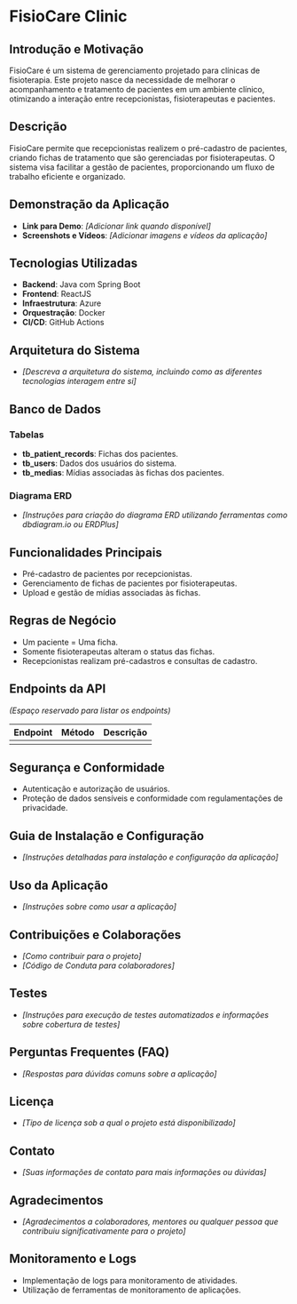 # FisioCare Clinic

## Introdução e Motivação
FisioCare é um sistema de gerenciamento projetado para clínicas de fisioterapia. Este projeto nasce da necessidade de melhorar o acompanhamento e tratamento de pacientes em um ambiente clínico, otimizando a interação entre recepcionistas, fisioterapeutas e pacientes.

## Descrição
FisioCare permite que recepcionistas realizem o pré-cadastro de pacientes, criando fichas de tratamento que são gerenciadas por fisioterapeutas. O sistema visa facilitar a gestão de pacientes, proporcionando um fluxo de trabalho eficiente e organizado.

## Demonstração da Aplicação
- **Link para Demo**: _[Adicionar link quando disponível]_
- **Screenshots e Vídeos**: _[Adicionar imagens e vídeos da aplicação]_

## Tecnologias Utilizadas
- **Backend**: Java com Spring Boot
- **Frontend**: ReactJS
- **Infraestrutura**: Azure
- **Orquestração**: Docker
- **CI/CD**: GitHub Actions

## Arquitetura do Sistema
- _[Descreva a arquitetura do sistema, incluindo como as diferentes tecnologias interagem entre si]_

## Banco de Dados
### Tabelas
- **tb_patient_records**: Fichas dos pacientes.
- **tb_users**: Dados dos usuários do sistema.
- **tb_medias**: Mídias associadas às fichas dos pacientes.

### Diagrama ERD
- _[Instruções para criação do diagrama ERD utilizando ferramentas como dbdiagram.io ou ERDPlus]_

## Funcionalidades Principais
- Pré-cadastro de pacientes por recepcionistas.
- Gerenciamento de fichas de pacientes por fisioterapeutas.
- Upload e gestão de mídias associadas às fichas.

## Regras de Negócio
- Um paciente = Uma ficha.
- Somente fisioterapeutas alteram o status das fichas.
- Recepcionistas realizam pré-cadastros e consultas de cadastro.

## Endpoints da API
_(Espaço reservado para listar os endpoints)_

| Endpoint | Método | Descrição |
|----------|--------|-----------|
|          |        |           |

## Segurança e Conformidade
- Autenticação e autorização de usuários.
- Proteção de dados sensíveis e conformidade com regulamentações de privacidade.

## Guia de Instalação e Configuração
- _[Instruções detalhadas para instalação e configuração da aplicação]_

## Uso da Aplicação
- _[Instruções sobre como usar a aplicação]_

## Contribuições e Colaborações
- _[Como contribuir para o projeto]_
- _[Código de Conduta para colaboradores]_

## Testes
- _[Instruções para execução de testes automatizados e informações sobre cobertura de testes]_

## Perguntas Frequentes (FAQ)
- _[Respostas para dúvidas comuns sobre a aplicação]_

## Licença
- _[Tipo de licença sob a qual o projeto está disponibilizado]_

## Contato
- _[Suas informações de contato para mais informações ou dúvidas]_

## Agradecimentos
- _[Agradecimentos a colaboradores, mentores ou qualquer pessoa que contribuiu significativamente para o projeto]_

## Monitoramento e Logs
- Implementação de logs para monitoramento de atividades.
- Utilização de ferramentas de monitoramento de aplicações.

